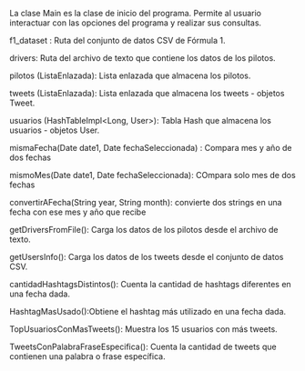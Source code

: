 La clase Main es la clase de inicio del programa. Permite al usuario interactuar con las opciones del programa y realizar sus consultas.

f1_dataset : Ruta del conjunto de datos CSV de Fórmula 1.

drivers: Ruta del archivo de texto que contiene los datos de los pilotos.

pilotos (ListaEnlazada<String>): Lista enlazada que almacena los pilotos.

tweets (ListaEnlazada<Tweet>): Lista enlazada que almacena los tweets - objetos Tweet.

usuarios (HashTableImpl<Long, User>): Tabla Hash que almacena los usuarios - objetos User.

mismaFecha(Date date1, Date fechaSeleccionada) : Compara mes y año de dos fechas

mismoMes(Date date1, Date fechaSeleccionada): COmpara solo mes de dos fechas

convertirAFecha(String year, String month): convierte dos strings en una fecha con ese mes y año que recibe

getDriversFromFile(): Carga los datos de los pilotos desde el archivo de texto.

getUsersInfo(): Carga los datos de los tweets desde el conjunto de datos CSV.

cantidadHashtagsDistintos(): Cuenta la cantidad de hashtags diferentes en una fecha dada.

HashtagMasUsado():Obtiene el hashtag más utilizado en una fecha dada.

TopUsuariosConMasTweets(): Muestra los 15 usuarios con más tweets.

TweetsConPalabraFraseEspecifica(): Cuenta la cantidad de tweets que contienen una palabra o frase específica.
